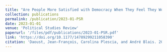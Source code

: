 ```yaml
---
title: "Are People More Satisfied with Democracy When They Feel They Won the Election? No"
collection: publications
permalink: /publication/2023-01-PSR
date: 2023-01-01
venue: 'Political Studies Review'
paperurl: '/files/pdf/publications/2023-01-PSR.pdf'
link: 'https://doi.org/10.1177/14789299211058390'
citation: 'Daoust, Jean-François, Carolina Plescia, and André Blais. 2023. &quot;Are People More Satisfied with Democracy When They Feel They Won the Election? No.&quot; <i>Political Studies Review</i> 21:1, 162-171. doi.org/10.1177/14789299211058390'
---
```


